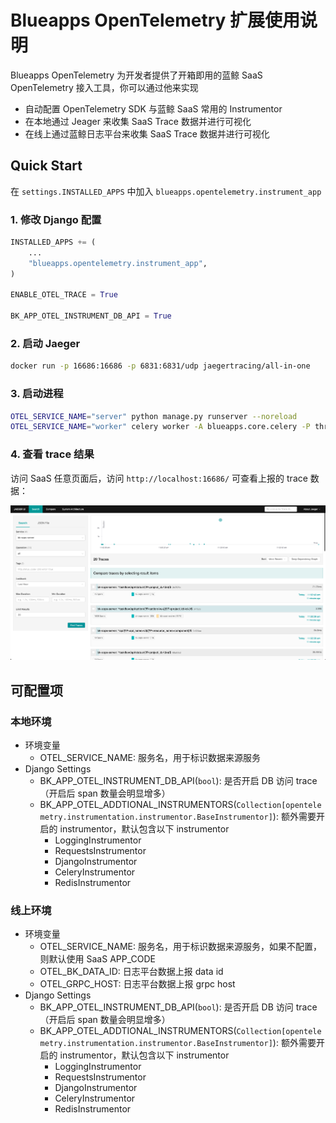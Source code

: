 # Blueapps OpenTelemetry 扩展使用说明

Blueapps OpenTelemetry 为开发者提供了开箱即用的蓝鲸 SaaS OpenTelemetry 接入工具，你可以通过他来实现

- 自动配置 OpenTelemetry SDK 与蓝鲸 SaaS 常用的 Instrumentor
- 在本地通过 Jeager 来收集 SaaS Trace 数据并进行可视化
- 在线上通过蓝鲸日志平台来收集 SaaS Trace 数据并进行可视化

## Quick Start

在 `settings.INSTALLED_APPS` 中加入 `blueapps.opentelemetry.instrument_app`

### 1. 修改 Django 配置

```python
INSTALLED_APPS += (
    ...
    "blueapps.opentelemetry.instrument_app",
)

ENABLE_OTEL_TRACE = True

BK_APP_OTEL_INSTRUMENT_DB_API = True
```

### 2. 启动 Jaeger

```bash
docker run -p 16686:16686 -p 6831:6831/udp jaegertracing/all-in-one
```

### 3. 启动进程

```bash
OTEL_SERVICE_NAME="server" python manage.py runserver --noreload 
OTEL_SERVICE_NAME="worker" celery worker -A blueapps.core.celery -P threads -c 300 -l info
```

### 4. 查看 trace 结果

访问 SaaS 任意页面后，访问 `http://localhost:16686/` 可查看上报的 trace 数据：

![](./docs/assets/local_jaeger.png)

## 可配置项

### 本地环境

- 环境变量
    - OTEL_SERVICE_NAME: 服务名，用于标识数据来源服务
- Django Settings
    - BK_APP_OTEL_INSTRUMENT_DB_API(`bool`): 是否开启 DB 访问 trace（开启后 span 数量会明显增多）
    - BK_APP_OTEL_ADDTIONAL_INSTRUMENTORS(`Collection[opentelemetry.instrumentation.instrumentor.BaseInstrumentor]`): 额外需要开启的 instrumentor，默认包含以下 instrumentor
        - LoggingInstrumentor
        - RequestsInstrumentor
        - DjangoInstrumentor
        - CeleryInstrumentor
        - RedisInstrumentor

### 线上环境

- 环境变量
    - OTEL_SERVICE_NAME: 服务名，用于标识数据来源服务，如果不配置，则默认使用 SaaS APP_CODE
    - OTEL_BK_DATA_ID: 日志平台数据上报 data id
    - OTEL_GRPC_HOST: 日志平台数据上报 grpc host
- Django Settings
    - BK_APP_OTEL_INSTRUMENT_DB_API(`bool`): 是否开启 DB 访问 trace（开启后 span 数量会明显增多）
    - BK_APP_OTEL_ADDTIONAL_INSTRUMENTORS(`Collection[opentelemetry.instrumentation.instrumentor.BaseInstrumentor]`): 额外需要开启的 instrumentor，默认包含以下 instrumentor
        - LoggingInstrumentor
        - RequestsInstrumentor
        - DjangoInstrumentor
        - CeleryInstrumentor
        - RedisInstrumentor
